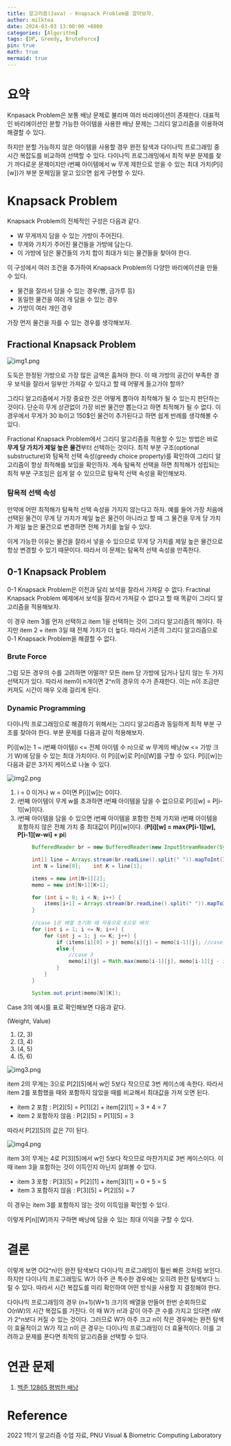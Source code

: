 ```yaml
---
title: 알고리즘(Java) - Knapsack Problem을 알아보자.
author: milktea
date: 2024-03-03 13:00:00 +0800
categories: [Algorithm]
tags: [DP, Greedy, BruteForce]
pin: true
math: true
mermaid: true
---
```

# 요약
Knpasack Problem은 보통 배낭 문제로 불리며 여러 바리에이션이 존재한다.
대표적인 바리에이션인 분할 가능한 아이템을 사용한 배낭 문제는 그리디 알고리즘을 이용하여 해결할 수 있다.

하지만 분할 가능하지 않은 아이템을 사용할 경우 완전 탐색과 다이나믹 프로그래밍 중 시간 복잡도를 비교하여 선택할 수 있다.
다이나믹 프로그래밍에서 최적 부분 문제를 찾기 까다로운 문제이지만 i번째 아이템에서 w 무게 제한으로 얻을 수 있는 최대 가치(P[i][w])가 부분 문제임을 알고 있으면 쉽게 구현할 수 있다.

# Knapsack Problem
Knapsack Problem의 전체적인 구성은 다음과 같다.

- W 무게까지 담을 수 있는 가방이 주어진다.
- 무게와 가치가 주어진 물건들을 가방에 담는다.
- 이 가방에 담은 물건들의 가치 합이 최대가 되는 물건들을 찾아야 한다.

이 구성에서 여러 조건을 추가하여 Knapsack Problem의 다양한 바리에이션을 만들 수 있다.

- 물건을 잘라서 담을 수 있는 경우(빵, 금가루 등)
- 동일한 물건을 여러 개 담을 수 있는 경우
- 가방이 여러 개인 경우

가장 먼저 물건을 자를 수 있는 경우를 생각해보자.

## Fractional Knapsack Problem
![img1.png](/assets/img/posts/algorithm/knapsack/fractional.png)


도둑은 한정된 가방으로 가장 많은 금액은 훔쳐야 한다.
이 때 가방의 공간이 부족한 경우 보석을 잘라서 일부만 가져갈 수 있다고 할 때 어떻게 들고가야 할까?

그리디 알고리즘에서 가장 중요한 것은 어떻게 뽑아야 최적해가 될 수 있는지 판단하는 것이다.
단순히 무게 상관없이 가장 비싼 물건만 뽑는다고 하면 최적해가 될 수 없다.
이 경우에서 무게가 30 lb이고 150$인 물건이 추가된다고 하면 쉽게 반례를 생각해볼 수 있다.

Fractional Knapsack Problem에서 그리디 알고리즘을 적용할 수 있는 방법은 바로 **무게 당 가치가 제일 높은 물건**부터 선택하는 것이다. 
최적 부분 구조(optional substructure)와 탐욕적 선택 속성(greedy choice property)를 확인하여 그리디 알고리즘이 항상 최적해를 보임을 확인하자.
계속 탐욕적 선택을 하면 최적해가 성립되는 최적 부분 구조임은 쉽게 알 수 있으므로 탐욕적 선택 속성을 확인해보자.

### 탐욕적 선택 속성
만약에 어떤 최적해가 탐욕적 선택 속성을 가지지 않는다고 하자.
예를 들어 가장 처음에 선택된 물건이 무게 당 가치가 제일 높은 물건이 아니라고 할 때 그 물건을 무게 당 가치가 제일 높은 물건으로 변경하면 전체 가치를 높일 수 있다.

이게 가능한 이유는 물건을 잘라서 넣을 수 있으므로 무게 당 가치를 제일 높은 물건으로 항상 변경할 수 있기 때문이다.
따라서 이 문제는 탐욕적 선택 속성을 만족한다.

## 0-1 Knapsack Problem
0-1 Knapsack Problem은 이전과 달리 보석을 잘라서 가져갈 수 없다.
Fractinal Knapsack Problem 예제에서 보석을 잘라서 가져갈 수 없다고 할 때 똑같이 그리디 알고리즘을 적용해보자.

이 경우 item 3를 먼저 선택하고 item 1을 선택하는 것이 그리디 알고리즘의 해이다.
하지만 item 2 + item 3일 때 전체 가치가 더 높다.
따라서 기존의 그리디 알고리즘으로 0-1 Knapsack Problem을 해결할 수 없다.

### Brute Force
그럼 모든 경우의 수를 고려하면 어떨까?
모든 item 당 가방에 담거나 담지 않는 두 가지 선택지가 있다.
따라서 item이 n개이면 2^n의 경우의 수가 존재한다.
이는 n이 조금만 커져도 시간이 매우 오래 걸리게 된다.

### Dynamic Programming
다이나믹 프로그래밍으로 해결하기 위해서는 그리디 알고리즘과 동일하게 최적 부분 구조를 찾아야 한다.
부분 문제를 다음과 같이 적용해보자.

P[i][w]는 1 ~ i번째 아이템(i <= 전체 아이템 수 n)으로 w 무게의 배낭(w <= 가방 크기 W)에 담을 수 있는 최대 가치이다.
이 P[i][w]로 P[n][W]를 구할 수 있다.
P[i][w]는 다음과 같은 3가지 케이스로 나눌 수 있다.

![img2.png](/assets/img/posts/algorithm/knapsack/formula.png)

1. i = 0 이거나 w = 0이면 P[i][w]는 0이다.
2. i번째 아이템이 무게 w를 초과하면 i번째 아이템을 담을 수 없으므로 P[i][w] = P[i-1][w]이다.
3. i번째 아이템을 담을 수 있으면 i번째 아이템을 포함한 전체 가치와 i번째 아이템을 포함하지 않은 전체 가치 중 최대값이 P[i][w]이다.
(**P[i][w] = max{P[i-1][w], P[i-1][w-wi] + pi**)

```java
        BufferedReader br = new BufferedReader(new InputStreamReader(System.in));

        int[] line = Arrays.stream(br.readLine().split(" ")).mapToInt(Integer::parseInt).toArray();
        int N = line[0];    int K = line[1];

        items = new int[N+1][2];
        memo = new int[N+1][K+1];

        for (int i = 0; i < N; i++) {
            items[i+1] = Arrays.stream(br.readLine().split(" ")).mapToInt(Integer::parseInt).toArray();
        }
        
        //case 1은 배열 초기화 때 자동으로 0으로 배치
        for (int i = 1; i <= N; i++) {
            for (int j = 1; j <= K; j++) {
                if (items[i][0] > j) memo[i][j] = memo[i-1][j]; //case 2
                else {
                    //case 3
                    memo[i][j] = Math.max(memo[i-1][j], memo[i-1][j - items[i][0]] + items[i][1]); 
                }
            }
        }

        System.out.print(memo[N][K]);
```

Case 3의 예시를 표로 확인해보면 다음과 같다.

(Weight, Value)

1. (2, 3)
2. (3, 4)
3. (4, 5)
4. (5, 6)

![img3.png](/assets/img/posts/algorithm/knapsack/case3.png)


item 2의 무게는 3으로 P[2][5]에서 w인 5보다 작으므로 3번 케이스에 속한다.
따라서 item 2를 포함했을 때와 포함하지 않았을 때를 비교해서 최대값을 가져 오면 된다.

- item 2 포함 : P[2][5] = P[1][2] + item[2][1] = 3 + 4 = 7
- item 2 포함하지 않음 : P[2][5] = P[1][5] = 3

따라서 P[2][5]의 값은 7이 된다.

![img4.png](/assets/img/posts/algorithm/knapsack/case3-2.png)


item 3의 무게는 4로 P[3][5]에서 w인 5보다 작으므로 마찬가지로 3번 케이스이다.
이 때 item 3을 포함하는 것이 이득인지 아닌지 살펴볼 수 있다.

- item 3 포함 : P[3][5] = P[2][1] + item[3][1] = 0 + 5 = 5
- item 3 포함하지 않음 : P[3][5] = P[2][5] = 7

이 경우는 item 3를 포함하지 않는 것이 이득임을 확인할 수 있다.

이렇게 P[n][W]까지 구하면 배낭에 담을 수 있는 최대 이익을 구할 수 있다.


# 결론
이렇게 보면 O(2^n)인 완전 탐색보다 다이나믹 프로그래밍이 훨씬 빠른 것처럼 보인다.
하지만 다이나믹 프로그래밍도 W가 아주 큰 특수한 경우에는 오히려 완전 탐색보다 느릴 수 있다.
따라서 시간 복잡도를 미리 확인하여 어떤 방식을 사용할 지 결정해야 한다.

다이나믹 프로그래밍의 경우 (n+1)(W+1) 크기의 배열을 만들어 한번 순회하므로 O(nW)의 시간 복잡도를 가진다.
이 때 W가 n!과 같이 아주 큰 수를 가지고 있다면 nW가 2^n보다 커질 수 있는 것이다.
그러므로 W가 아주 크고 n이 작은 경우에는 완전 탐색이 효율적이고 W가 작고 n이 큰 경우는 다이나믹 프로그래밍이 더 효율적이다.
이를 고려하고 문제를 푼다면 최적의 알고리즘을 선택할 수 있다.

# 연관 문제
1. [백준 12865 평범한 배낭](https://www.acmicpc.net/problem/12865)

# Reference
2022 1학기 알고리즘 수업 자료, PNU Visual & Biometric Computing Laboratory
